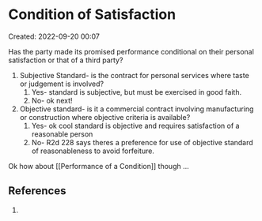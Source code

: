 # Condition of Satisfaction
Created: 2022-09-20 00:07

Has the party made its promised performance conditional on their personal satisfaction or that of a third party?

1. Subjective Standard- is the contract for personal services where taste or judgement is involved?
	1. Yes- standard is subjective, but must be exercised in good faith. 
	2. No- ok next!
2. Objective standard- is it a commercial contract involving manufacturing or construction where objective criteria is available?
	1. Yes- ok cool standard is objective and requires satisfaction of a reasonable person
	2. No- R2d 228 says theres a preference for use of objective standard of reasonableness to avoid forfeiture. 

Ok how about [[Performance of a Condition]] though ...


## References

1. 